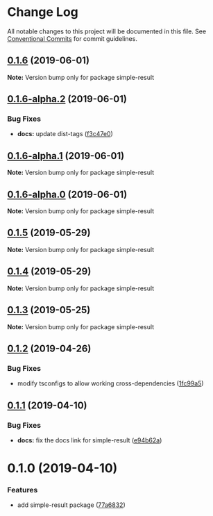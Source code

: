 # Change Log

All notable changes to this project will be documented in this file.
See [Conventional Commits](https://conventionalcommits.org) for commit guidelines.

## [0.1.6](https://github.com/Levertion/mcfunction/compare/simple-result@0.1.6-alpha.2...simple-result@0.1.6) (2019-06-01)

**Note:** Version bump only for package simple-result





## [0.1.6-alpha.2](https://github.com/Levertion/mcfunction/compare/simple-result@0.1.6-alpha.1...simple-result@0.1.6-alpha.2) (2019-06-01)


### Bug Fixes

* **docs:** update dist-tags ([f3c47e0](https://github.com/Levertion/mcfunction/commit/f3c47e0))





## [0.1.6-alpha.1](https://github.com/Levertion/mcfunction/compare/simple-result@0.1.6-alpha.0...simple-result@0.1.6-alpha.1) (2019-06-01)

**Note:** Version bump only for package simple-result





## [0.1.6-alpha.0](https://github.com/Levertion/mcfunction/compare/simple-result@0.1.5...simple-result@0.1.6-alpha.0) (2019-06-01)

**Note:** Version bump only for package simple-result





## [0.1.5](https://github.com/Levertion/mcfunction/compare/simple-result@0.1.4...simple-result@0.1.5) (2019-05-29)

**Note:** Version bump only for package simple-result





## [0.1.4](https://github.com/Levertion/mcfunction/compare/simple-result@0.1.3...simple-result@0.1.4) (2019-05-29)

**Note:** Version bump only for package simple-result





## [0.1.3](https://github.com/Levertion/mcfunction/compare/simple-result@0.1.2...simple-result@0.1.3) (2019-05-25)

**Note:** Version bump only for package simple-result





## [0.1.2](https://github.com/Levertion/mcfunction/compare/simple-result@0.1.1...simple-result@0.1.2) (2019-04-26)


### Bug Fixes

* modify tsconfigs to allow working cross-dependencies ([1fc99a5](https://github.com/Levertion/mcfunction/commit/1fc99a5))





## [0.1.1](https://github.com/Levertion/mcfunction/compare/simple-result@0.1.0...simple-result@0.1.1) (2019-04-10)


### Bug Fixes

* **docs:** fix the docs link for simple-result ([e94b62a](https://github.com/Levertion/mcfunction/commit/e94b62a))





# 0.1.0 (2019-04-10)


### Features

* add simple-result package ([77a6832](https://github.com/Levertion/mcfunction/commit/77a6832))
